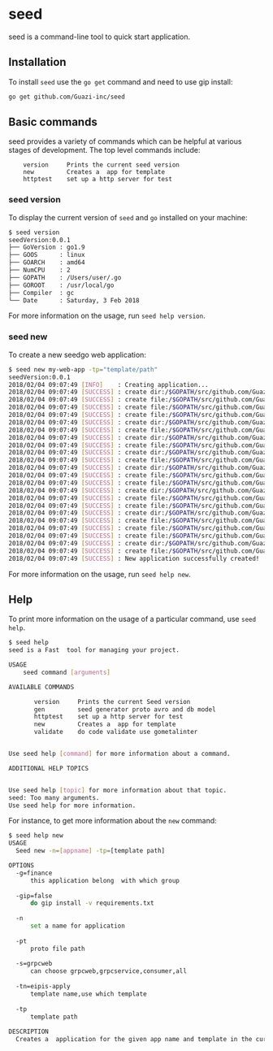 seed
===

seed is a command-line tool to quick start  application.

## Installation

To install `seed` use the `go get` command and need to use gip install:

```bash
go get github.com/Guazi-inc/seed
```

## Basic commands

seed provides a variety of commands which can be helpful at various stages of development. The top level commands include:

```
    version     Prints the current seed version
    new         Creates a  app for template
    httptest    set up a http server for test

```

### seed version

To display the current version of `seed` and `go` installed on your machine:

```bash
$ seed version
seedVersion:0.0.1
├── GoVersion : go1.9
├── GOOS      : linux
├── GOARCH    : amd64
├── NumCPU    : 2
├── GOPATH    : /Users/user/.go
├── GOROOT    : /usr/local/go
├── Compiler  : gc
└── Date      : Saturday, 3 Feb 2018
```
For more information on the usage, run `seed help version`.

### seed new

To create a new seedgo web application:

```bash
$ seed new my-web-app -tp="template/path"
seedVersion:0.0.1
2018/02/04 09:07:49 [INFO]    : Creating application...
2018/02/04 09:07:49 [SUCCESS] : create dir:/$GOPATH/src/github.com/Guazi-inc/seed/explame/
2018/02/04 09:07:49 [SUCCESS] : create file:/$GOPATH/src/github.com/Guazi-inc/seed/explame/.gitgnore
2018/02/04 09:07:49 [SUCCESS] : create file:/$GOPATH/src/github.com/Guazi-inc/seed/explame/.gitlab-ci.yml
2018/02/04 09:07:49 [SUCCESS] : create file:/$GOPATH/src/github.com/Guazi-inc/seed/explame/README.md
2018/02/04 09:07:49 [SUCCESS] : create dir:/$GOPATH/src/github.com/Guazi-inc/seed/explame/cmd/consumer/
2018/02/04 09:07:49 [SUCCESS] : create file:/$GOPATH/src/github.com/Guazi-inc/seed/explame/cmd/consumer/main.go
2018/02/04 09:07:49 [SUCCESS] : create dir:/$GOPATH/src/github.com/Guazi-inc/seed/explame/cmd/grpcserver/
2018/02/04 09:07:49 [SUCCESS] : create file:/$GOPATH/src/github.com/Guazi-inc/seed/explame/cmd/grpcserver/main.go
2018/02/04 09:07:49 [SUCCESS] : create dir:/$GOPATH/src/github.com/Guazi-inc/seed/explame/cmd/grpcweb/
2018/02/04 09:07:49 [SUCCESS] : create file:/$GOPATH/src/github.com/Guazi-inc/seed/explame/cmd/grpcweb/main.go
2018/02/04 09:07:49 [SUCCESS] : create dir:/$GOPATH/src/github.com/Guazi-inc/seed/explame/databases/
2018/02/04 09:07:49 [SUCCESS] : create file:/$GOPATH/src/github.com/Guazi-inc/seed/explame/databases/init-tables.py
2018/02/04 09:07:49 [SUCCESS] : create file:/$GOPATH/src/github.com/Guazi-inc/seed/explame/databases/init.sql
2018/02/04 09:07:49 [SUCCESS] : create dir:/$GOPATH/src/github.com/Guazi-inc/seed/explame/fixtures/apply/
2018/02/04 09:07:49 [SUCCESS] : create file:/$GOPATH/src/github.com/Guazi-inc/seed/explame/fixtures/apply/user.yml
2018/02/04 09:07:49 [SUCCESS] : create file:/$GOPATH/src/github.com/Guazi-inc/seed/explame/gometalinter.json
2018/02/04 09:07:49 [SUCCESS] : create dir:/$GOPATH/src/github.com/Guazi-inc/seed/explame/model/
2018/02/04 09:07:49 [SUCCESS] : create file:/$GOPATH/src/github.com/Guazi-inc/seed/explame/model/user.go
2018/02/04 09:07:49 [SUCCESS] : create file:/$GOPATH/src/github.com/Guazi-inc/seed/explame/model/user_test.go
2018/02/04 09:07:49 [SUCCESS] : create file:/$GOPATH/src/github.com/Guazi-inc/seed/explame/requirements.txt
2018/02/04 09:07:49 [SUCCESS] : create dir:/$GOPATH/src/github.com/Guazi-inc/seed/explame/service/
2018/02/04 09:07:49 [SUCCESS] : create file:/$GOPATH/src/github.com/Guazi-inc/seed/explame/service/preaudit-service.go
2018/02/04 09:07:49 [SUCCESS] : New application successfully created!


```

For more information on the usage, run `seed help new`.

## Help

To print more information on the usage of a particular command, use `seed help`.

```bash
$ seed help
seed is a Fast  tool for managing your project.

USAGE
    seed command [arguments]

AVAILABLE COMMANDS

       version     Prints the current Seed version
       gen         seed generator proto avro and db model
       httptest    set up a http server for test
       new         Creates a  app for template
       validate    do code validate use gometalinter


Use seed help [command] for more information about a command.

ADDITIONAL HELP TOPICS


Use seed help [topic] for more information about that topic.
seed: Too many arguments.
Use seed help for more information.

```

For instance, to get more information about the `new` command:

```bash
$ seed help new
USAGE
  Seed new -n=[appname] -tp=[template path]

OPTIONS
  -g=finance
      this application belong  with which group
  
  -gip=false
      do gip install -v requirements.txt
  
  -n
      set a name for application
  
  -pt
      proto file path
  
  -s=grpcweb
      can choose grpcweb,grpcservice,consumer,all
  
  -tn=eipis-apply
      template name,use which template
  
  -tp
      template path
  
DESCRIPTION
  Creates a  application for the given app name and template in the current directory.
```